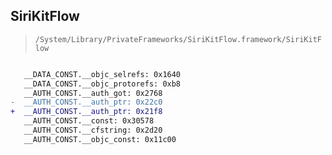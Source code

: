 ## SiriKitFlow

> `/System/Library/PrivateFrameworks/SiriKitFlow.framework/SiriKitFlow`

```diff

   __DATA_CONST.__objc_selrefs: 0x1640
   __DATA_CONST.__objc_protorefs: 0xb8
   __AUTH_CONST.__auth_got: 0x2768
-  __AUTH_CONST.__auth_ptr: 0x22c0
+  __AUTH_CONST.__auth_ptr: 0x21f8
   __AUTH_CONST.__const: 0x30578
   __AUTH_CONST.__cfstring: 0x2d20
   __AUTH_CONST.__objc_const: 0x11c00

```
